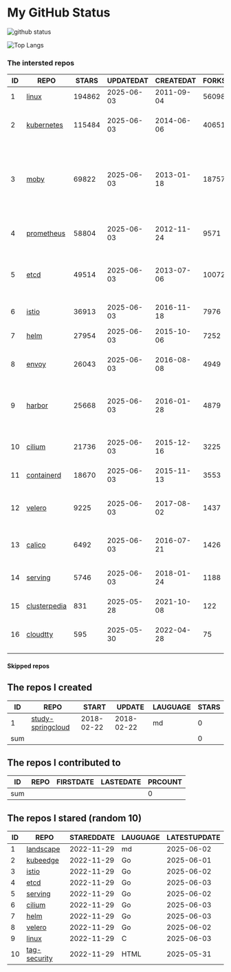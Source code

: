 # My GitHub Status

<img src="https://github-readme-stats-1.yihong0618.vercel.app/api?username=daoqingniu&show_icons=true&&&hide_title=true&count_private=true" alt="github status" />

![Top Langs](https://github-readme-stats-1.yihong0618.vercel.app/api/top-langs/?username=daoqingniu&layout=compact)

<!--START_SECTION:github_repos-->
### The intersted repos
| ID |                              REPO                               | STARS  | UPDATEDAT  | CREATEDAT  | FORKSCOUNT |                                                DESCRIPTIONS                                                |
|----|-----------------------------------------------------------------|--------|------------|------------|------------|------------------------------------------------------------------------------------------------------------|
|  1 | [linux](https://github.com/torvalds/linux)                      | 194862 | 2025-06-03 | 2011-09-04 |      56098 | Linux kernel source tree                                                                                   |
|  2 | [kubernetes](https://github.com/kubernetes/kubernetes)          | 115484 | 2025-06-03 | 2014-06-06 |      40651 | Production-Grade Container Scheduling and Management                                                       |
|  3 | [moby](https://github.com/moby/moby)                            |  69822 | 2025-06-03 | 2013-01-18 |      18757 | The Moby Project - a collaborative project for the container ecosystem to assemble container-based systems |
|  4 | [prometheus](https://github.com/prometheus/prometheus)          |  58804 | 2025-06-03 | 2012-11-24 |       9571 | The Prometheus monitoring system and time series database.                                                 |
|  5 | [etcd](https://github.com/etcd-io/etcd)                         |  49514 | 2025-06-03 | 2013-07-06 |      10072 | Distributed reliable key-value store for the most critical data of a distributed system                    |
|  6 | [istio](https://github.com/istio/istio)                         |  36913 | 2025-06-03 | 2016-11-18 |       7976 | Connect, secure, control, and observe services.                                                            |
|  7 | [helm](https://github.com/helm/helm)                            |  27954 | 2025-06-03 | 2015-10-06 |       7252 | The Kubernetes Package Manager                                                                             |
|  8 | [envoy](https://github.com/envoyproxy/envoy)                    |  26043 | 2025-06-03 | 2016-08-08 |       4949 | Cloud-native high-performance edge/middle/service proxy                                                    |
|  9 | [harbor](https://github.com/goharbor/harbor)                    |  25668 | 2025-06-03 | 2016-01-28 |       4879 | An open source trusted cloud native registry project that stores, signs, and scans content.                |
| 10 | [cilium](https://github.com/cilium/cilium)                      |  21736 | 2025-06-03 | 2015-12-16 |       3225 | eBPF-based Networking, Security, and Observability                                                         |
| 11 | [containerd](https://github.com/containerd/containerd)          |  18670 | 2025-06-03 | 2015-11-13 |       3553 | An open and reliable container runtime                                                                     |
| 12 | [velero](https://github.com/vmware-tanzu/velero)                |   9225 | 2025-06-03 | 2017-08-02 |       1437 | Backup and migrate Kubernetes applications and their persistent volumes                                    |
| 13 | [calico](https://github.com/projectcalico/calico)               |   6492 | 2025-06-03 | 2016-07-21 |       1426 | Cloud native networking and network security                                                               |
| 14 | [serving](https://github.com/knative/serving)                   |   5746 | 2025-06-03 | 2018-01-24 |       1188 | Kubernetes-based, scale-to-zero, request-driven compute                                                    |
| 15 | [clusterpedia](https://github.com/clusterpedia-io/clusterpedia) |    831 | 2025-05-28 | 2021-10-08 |        122 | The Encyclopedia of Kubernetes clusters                                                                    |
| 16 | [cloudtty](https://github.com/cloudtty/cloudtty)                |    595 | 2025-05-30 | 2022-04-28 |         75 | A Friendly Kubernetes CloudShell (Web Terminal) !                                                          |



#### Skipped repos
<!--END_SECTION:github_repos-->

<!--START_SECTION:my_github-->
## The repos I created
| ID  |                                 REPO                                 |   START    |   UPDATE   | LAUGUAGE | STARS |
|-----|----------------------------------------------------------------------|------------|------------|----------|-------|
|   1 | [study-springcloud](https://github.com/daoqingniu/study-springcloud) | 2018-02-22 | 2018-02-22 | md       |     0 |
| sum |                                                                      |            |            |          |     0 |

## The repos I contributed to
| ID  | REPO | FIRSTDATE | LASTEDATE | PRCOUNT |
|-----|------|-----------|-----------|---------|
| sum |      |           |           |       0 |

## The repos I stared (random 10)
| ID |                         REPO                         | STAREDDATE | LAUGUAGE | LATESTUPDATE |
|----|------------------------------------------------------|------------|----------|--------------|
|  1 | [landscape](https://github.com/cncf/landscape)       | 2022-11-29 | md       | 2025-06-02   |
|  2 | [kubeedge](https://github.com/kubeedge/kubeedge)     | 2022-11-29 | Go       | 2025-06-01   |
|  3 | [istio](https://github.com/istio/istio)              | 2022-11-29 | Go       | 2025-06-02   |
|  4 | [etcd](https://github.com/etcd-io/etcd)              | 2022-11-29 | Go       | 2025-06-03   |
|  5 | [serving](https://github.com/knative/serving)        | 2022-11-29 | Go       | 2025-06-02   |
|  6 | [cilium](https://github.com/cilium/cilium)           | 2022-11-29 | Go       | 2025-06-03   |
|  7 | [helm](https://github.com/helm/helm)                 | 2022-11-29 | Go       | 2025-06-03   |
|  8 | [velero](https://github.com/vmware-tanzu/velero)     | 2022-11-29 | Go       | 2025-06-02   |
|  9 | [linux](https://github.com/torvalds/linux)           | 2022-11-29 | C        | 2025-06-03   |
| 10 | [tag-security](https://github.com/cncf/tag-security) | 2022-11-29 | HTML     | 2025-05-31   |

<!--END_SECTION:my_github-->
